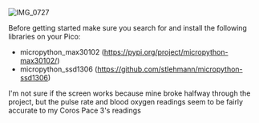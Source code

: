 ![IMG_0727](https://github.com/user-attachments/assets/e2035148-d07d-4e98-8b48-8d1b30158756)

Before getting started make sure you search for and install the following libraries on your Pico:
* micropython_max30102 (https://pypi.org/project/micropython-max30102/)
* micropython_ssd1306 (https://github.com/stlehmann/micropython-ssd1306)

I'm not sure if the screen works because mine broke halfway through the project, but the pulse rate and blood oxygen readings seem to be fairly accurate to my Coros Pace 3's readings
